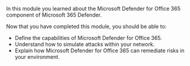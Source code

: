 In this module you learned about the Microsoft Defender for Office 365 component of Microsoft 365 Defender.

Now that you have completed this module, you should be able to:

- Define the capabilities of Microsoft Defender for Office 365.
- Understand how to simulate attacks within your network.
- Explain how Microsoft Defender for Office 365 can remediate risks in your environment.
